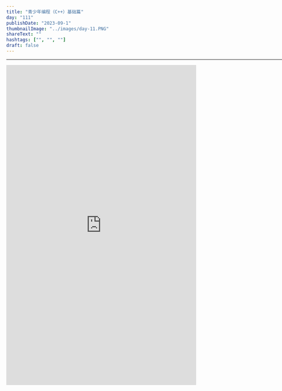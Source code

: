 ```yaml
---
title: "青少年编程（C++）基础篇"
day: "111"
publishDate: "2023-09-1"
thumbnailImage: "../images/day-11.PNG"
shareText: ""
hashtags: ["", "", ""]
draft: false
---
```

<hr width=1024>
 <iframe  
  height=850 
  width=100% 
  src="https://www.wolai.com/jcode/2chkkoYiJigVHjJu3XTUFm"  
  frameborder=0  
  allowfullscreen>
 </iframe>
